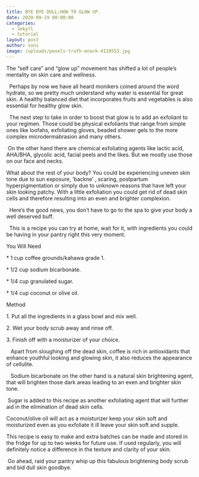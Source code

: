 ```yaml
---
title: BYE BYE DULL;HOW TO GLOW UP.
date: 2020-09-19 00:00:00
categories:
  - Jekyll
  - tutorial
layout: post
author: soni
image: /uploads/pexels-truth-enock-4119553.jpg
---
```


The “self care” and “glow up” movement has shifted a lot of people’s mentality on skin care and wellness.

&nbsp; Perhaps by now we have all heard monikers coined around the word hydrate, so we pretty much understand why water is essential for great skin. A healthy balanced diet that incorporates fruits and vegetables is also essential for healthy glow skin.

&nbsp; The next step to take in order to boost that glow is to add an exfoliant to your regimen. Those could be physical exfoliants that range from simple ones like loofahs, exfoliating gloves, beaded shower gels to the more complex microdermabrasion and many others.&nbsp;

&nbsp;On the other hand there are chemical exfoliating agents like lactic acid, AHA/BHA, glycolic acid, facial peels and the likes. But we mostly use those on our face and necks.&nbsp;

What about the rest of your body? You could be experiencing uneven skin tone due to sun exposure, ‘backne’ , scaring, postpartum hyperpigmentation or simply due to unknown reasons that have left your skin looking patchy. With a little exfoliation you could get rid of dead skin cells and therefore resulting into an even and brighter complexion.&nbsp;

&nbsp; Here’s the good news, you don’t have to go to the spa to give your body a well deserved buff.

&nbsp; This is a recipe you can try at home, wait for it, with ingredients you could be having in your pantry right this very moment.&nbsp;

You Will Need

\* 1 cup coffee grounds/kahawa grade 1.

\* 1/2 cup sodium bicarbonate.&nbsp;

\* 1/4 cup granulated sugar.

\* 1/4 cup coconut or olive oil.

Method

1\. Put all the ingredients in a glass bowl and mix well.

2\. Wet your body scrub away and rinse off.

3\. Finish off with a moisturizer of your choice.

&nbsp; &nbsp;Apart from sloughing off the dead skin, coffee is rich in antioxidants that enhance youthful looking and glowing skin, it also reduces the appearance of cellulite.&nbsp;

&nbsp; &nbsp;Sodium bicarbonate on the other hand is a natural skin brightening agent, that will brighten those dark areas leading to an even and brighter skin tone.&nbsp;

&nbsp;Sugar is added to this recipe as another exfoliating agent that will further aid in the elimination of dead skin cells.&nbsp;

Coconut/olive oil will act as a moisturizer keep your skin soft and moisturized even as you exfoliate it ill leave your skin soft and supple.

This recipe is easy to make and extra batches can be made and stored in the fridge for up to two weeks for future use. If used regularly, you will definitely notice a difference in the texture and clarity of your skin.&nbsp;

&nbsp;Go ahead, raid your pantry whip up this fabulous brightening body scrub and bid dull skin goodbye.&nbsp;
